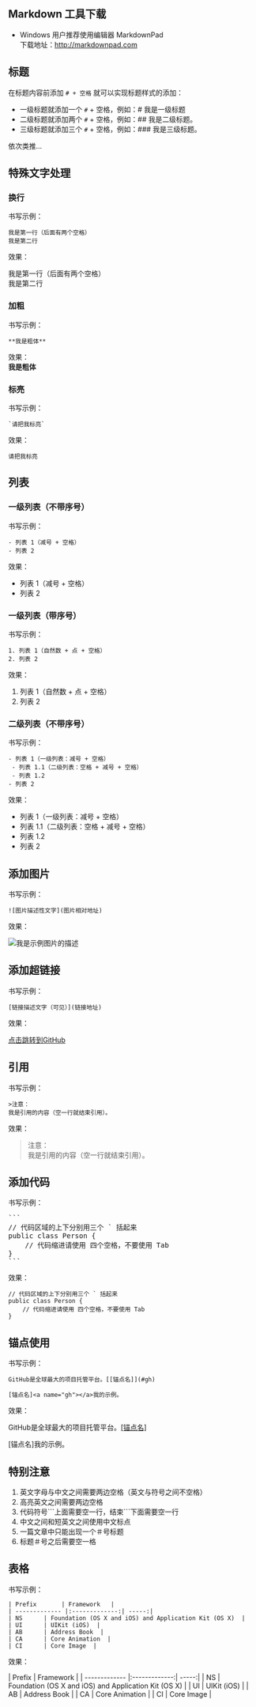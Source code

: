 ## Markdown 工具下载

- Windows 用户推荐使用编辑器 MarkdownPad  
下载地址：<http://markdownpad.com>


## 标题

在标题内容前添加 `# + 空格` 就可以实现标题样式的添加：

- 一级标题就添加一个 `#` + 空格，例如：# 我是一级标题
- 二级标题就添加两个 `#` + 空格，例如：## 我是二级标题。
- 三级标题就添加三个 `#` + 空格，例如：### 我是三级标题。 

依次类推...

## 特殊文字处理

### 换行

书写示例：

```
我是第一行（后面有两个空格）  
我是第二行
```

效果：  

我是第一行（后面有两个空格）  
我是第二行

### 加粗

书写示例：

```
**我是粗体**
```

效果：  
**我是粗体** 

### 标亮

书写示例：

```
`请把我标亮`
```

效果：  

`请把我标亮` 

## 列表

### 一级列表（不带序号）

书写示例：

```
- 列表 1（减号 + 空格）
- 列表 2
```

效果：

- 列表 1（减号 + 空格）
- 列表 2

### 一级列表（带序号）

书写示例：

```
1. 列表 1（自然数 + 点 + 空格）
2. 列表 2
```

效果：

1. 列表 1（自然数 + 点 + 空格）
2. 列表 2

### 二级列表（不带序号）

书写示例：

```
- 列表 1（一级列表：减号 + 空格）
 - 列表 1.1（二级列表：空格 + 减号 + 空格）
 - 列表 1.2
- 列表 2
```

效果：

- 列表 1（一级列表：减号 + 空格）   
 - 列表 1.1（二级列表：空格 + 减号 + 空格）   
 - 列表 1.2   
- 列表 2

## 添加图片

书写示例：

```
![图片描述性文字](图片相对地址)
```

效果：  

![我是示例图片的描述](https://developer.github.com/assets/images/rocketship.png)

## 添加超链接  

书写示例：

```
[链接描述文字（可见）](链接地址)
```

效果：  

[点击跳转到GitHub](https://github.com) 

## 引用

书写示例：

```
>注意：  
我是引用的内容（空一行就结束引用）。
```

效果：
  
>注意：  
我是引用的内容（空一行就结束引用）。

## 添加代码

书写示例：

<pre>
```
// 代码区域的上下分别用三个 ` 括起来
public class Person {
    // 代码缩进请使用 四个空格，不要使用 Tab
}
```
</pre>

效果： 

```
// 代码区域的上下分别用三个 ` 括起来
public class Person {
    // 代码缩进请使用 四个空格，不要使用 Tab
}
```

## 锚点使用

书写示例：

```
GitHub是全球最大的项目托管平台。[[锚点名]](#gh)

[锚点名]<a name="gh"></a>我的示例。

```

效果：

GitHub是全球最大的项目托管平台。[[锚点名]](#gh)

[锚点名]<a name="gh"></a>我的示例。

## 特别注意

1. 英文字母与中文之间需要两边空格（英文与符号之间不空格）
2. 高亮英文之间需要两边空格
3. 代码符号\`\`\`上面需要空一行，结束```下面需要空一行
4. 中文之间和短英文之间使用中文标点
5. 一篇文章中只能出现一个＃号标题
6. 标题＃号之后需要空一格


## 表格

书写示例：

```
| Prefix       | Framework   |
| ------------- |:-------------:| -----:|
| NS      | Foundation (OS X and iOS) and Application Kit (OS X)  |
| UI      | UIKit (iOS)  |
| AB      | Address Book  |
| CA      | Core Animation  |
| CI      | Core Image  |
```

效果： 

| Prefix       | Framework   |
| ------------- |:-------------:| -----:|
| NS      | Foundation (OS X and iOS) and Application Kit (OS X)  |
| UI      | UIKit (iOS)  |
| AB      | Address Book  |
| CA      | Core Animation  |
| CI      | Core Image  |